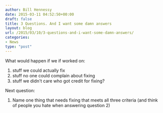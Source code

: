 ```yaml
---
author: Bill Hennessy
date: 2015-03-11 04:52:50+00:00
draft: false
title: 3 Questions. And I want some damn answers
layout: blog
url: /2015/03/10/3-questions-and-i-want-some-damn-answers/
categories:
- News
type: "post"
---
```


What would happen if we if worked on:
1. stuff we could actually fix
2. stuff no one could complain about fixing
3. stuff we didn't care who got credit for fixing?





Next question:
1. Name one thing that needs fixing that meets all three criteria
(and think of people you hate when answering question 2)


